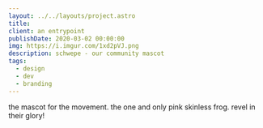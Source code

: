```yaml
---
layout: ../../layouts/project.astro
title: 
client: an entrypoint
publishDate: 2020-03-02 00:00:00
img: https://i.imgur.com/1xd2pVJ.png
description: schwepe - our community mascot
tags:
  - design
  - dev
  - branding
---
```


the mascot for the movement. 
the one and only pink skinless frog. 
revel in their glory!
